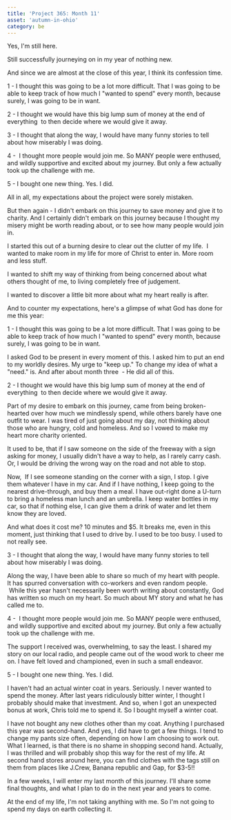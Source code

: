 ```yaml
---
title: 'Project 365: Month 11'
asset: 'autumn-in-ohio'
category: be
---
```


Yes, I'm still here.

Still successfully journeying on in my year of nothing new.

And since we are almost at the close of this year, I think its confession time.

1 - I thought this was going to be a lot more difficult. That I was going to be able to keep track of how much I "wanted to spend" every month, because surely, I was going to be in want.

2 - I thought we would have this big lump sum of money at the end of everything  to then decide where we would give it away.

3 - I thought that along the way, I would have many funny stories to tell about how miserably I was doing.

4 -  I thought more people would join me. So MANY people were enthused, and wildly supportive and excited about my journey. But only a few actually took up the challenge with me.

5 - I bought one new thing. Yes. I did.

All in all, my expectations about the project were sorely mistaken.

But then again - I didn't embark on this journey to save money and give it to charity. And I certainly didn't embark on this journey because I thought my misery might be worth reading about, or to see how many people would join in.

I started this out of a burning desire to clear out the clutter of my life.  I wanted to make room in my life for more of Christ to enter in. More room and less stuff.

I wanted to shift my way of thinking from being concerned about what others thought of me, to living completely free of judgement.

I wanted to discover a little bit more about what my heart really is after.

And to counter my expectations, here's a glimpse of what God has done for me this year:

1 - I thought this was going to be a lot more difficult. That I was going to be able to keep track of how much I "wanted to spend" every month, because surely, I was going to be in want.

I asked God to be present in every moment of this. I asked him to put an end to my worldly desires. My urge to "keep up." To change my idea of what a "need." is. And after about month three  - He did all of this.

2 - I thought we would have this big lump sum of money at the end of everything  to then decide where we would give it away.

Part of my desire to embark on this journey, came from being broken-hearted over how much we mindlessly spend, while others barely have one outfit to wear. I was tired of just going about my day, not thinking about those who are hungry, cold and homeless. And so I vowed to make my heart more charity oriented.

It used to be, that if I saw someone on the side of the freeway with a sign asking for money, I usually didn't have a way to help, as I rarely carry cash. Or, I would be driving the wrong way on the road and not able to stop.

Now,  If I see someone standing on the corner with a sign, I stop. I give them whatever I have in my car. And if I have nothing, I keep going to the nearest drive-through, and buy them a meal. I have out-right done a U-turn to bring a homeless man lunch and an umbrella. I keep water bottles in my car, so that if nothing else, I can give them a drink of water and let them know they are loved.

And what does it cost me? 10 minutes and $5. It breaks me, even in this moment, just thinking that I used to drive by. I used to be too busy. I used to not really see.

3 - I thought that along the way, I would have many funny stories to tell about how miserably I was doing.

Along the way, I have been able to share so much of my heart with people. It has spurred conversation with co-workers and even random people.  While this year hasn't necessarily been worth writing about constantly, God has written so much on my heart. So much about MY story and what he has called me to.

4 -  I thought more people would join me. So MANY people were enthused, and wildly supportive and excited about my journey. But only a few actually took up the challenge with me.

The support I received was, overwhelming, to say the least. I shared my story on our local radio, and people came out of the wood work to cheer me on. I have felt loved and championed, even in such a small endeavor.

5 - I bought one new thing. Yes. I did.

I haven't had an actual winter coat in years. Seriously. I never wanted to spend the money. After last years ridiculously bitter winter, I thought I probably should make that investment. And so, when I got an unexpected bonus at work, Chris told me to spend it. So I bought myself a winter coat.

I have not bought any new clothes other than my coat. Anything I purchased this year was second-hand. And yes, I did have to get a few things. I tend to change my pants size often, depending on how I am choosing to work out. What I learned, is that there is no shame in shopping second hand. Actually, I was thrilled and will probably shop this way for the rest of my life. At second hand stores around here, you can find clothes with the tags still on them from places like J.Crew, Banana republic and Gap, for $3-5!!

In a few weeks, I will enter my last month of this journey. I'll share some final thoughts, and what I plan to do in the next year and years to come.

At the end of my life, I'm not taking anything with me. So I'm not going to spend my days on earth collecting it.



